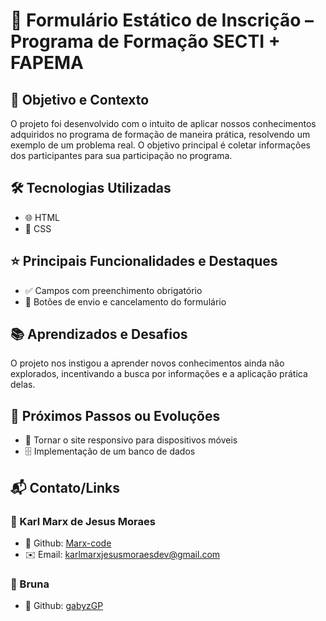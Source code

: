 # 📄 Formulário Estático de Inscrição – Programa de Formação SECTI + FAPEMA

## 🎯 Objetivo e Contexto
O projeto foi desenvolvido com o intuito de aplicar nossos conhecimentos adquiridos no programa de formação de maneira prática, resolvendo um exemplo de um problema real. O objetivo principal é coletar informações dos participantes para sua participação no programa.

## 🛠 Tecnologias Utilizadas
- 🌐 HTML
- 🎨 CSS

## ⭐ Principais Funcionalidades e Destaques
- ✅ Campos com preenchimento obrigatório
- 📩 Botões de envio e cancelamento do formulário

## 📚 Aprendizados e Desafios
O projeto nos instigou a aprender novos conhecimentos ainda não explorados, incentivando a busca por informações e a aplicação prática delas.

## 🚀 Próximos Passos ou Evoluções
- 📱 Tornar o site responsivo para dispositivos móveis
- 🗄 Implementação de um banco de dados

## 📬 Contato/Links

### 👤 Karl Marx de Jesus Moraes
- 🐙 Github: [Marx-code](https://github.com/Marx-code)
- ✉️ Email: karlmarxjesusmoraesdev@gmail.com

### 👤 Bruna
- 🐙 Github: [gabyzGP](https://github.com/gabyzGP)
